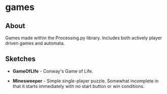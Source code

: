 # games

## About

Games made within the Processing.py library. Includes both actively player driven games and automata.

## Sketches

- **GameOfLIfe** - Conway's Game of Life.

- **Minesweeper** - Simple single-player puzzle. Somewhat incomplete in that it starts immediately with no start button or win conditions.
